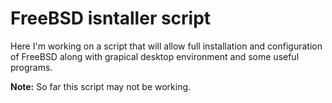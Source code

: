 # FreeBSD isntaller script

Here I'm working on a script that will allow full installation 
and configuration 
of FreeBSD along with grapical desktop environment 
and some useful programs.

**Note:** So far this script may not be working. 